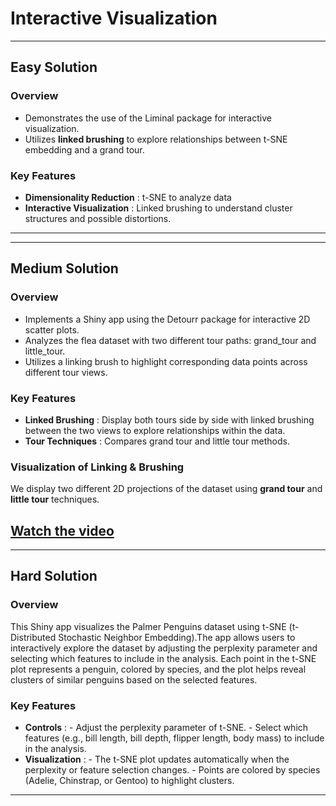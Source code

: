 # **Interactive Visualization**
---
## **Easy Solution**

### **Overview**
- Demonstrates the use of the Liminal package for interactive visualization.
- Utilizes **linked brushing** to explore relationships between t-SNE embedding and a grand tour.

### **Key Features**
- **Dimensionality Reduction** : t-SNE to analyze data
- **Interactive Visualization** : Linked brushing to understand cluster structures and possible distortions.

---
---
## **Medium Solution**

### **Overview**
- Implements a Shiny app using the Detourr package for interactive 2D scatter plots.
- Analyzes the flea dataset with two different tour paths: grand_tour and little_tour.
- Utilizes a linking brush to highlight corresponding data points across different tour views.

### **Key Features**
- **Linked Brushing** : Display both tours side by side with linked brushing between the two views to explore relationships within the data.
- **Tour Techniques** : Compares grand tour and little tour methods.

### **Visualization of Linking & Brushing**
We display two different 2D projections of the dataset using **grand tour** and **little tour** techniques.

[Watch the video](medium/assets/demo.gif)
---
---
## **Hard Solution**

### **Overview**
This Shiny app visualizes the Palmer Penguins dataset using t-SNE (t-Distributed Stochastic Neighbor Embedding).The app allows users to interactively explore the dataset by adjusting the perplexity parameter and selecting which features to include in the analysis. Each point in the t-SNE plot represents a penguin, colored by species, and the plot helps reveal clusters of similar penguins based on the selected features.

### **Key Features**
- **Controls** : 
          - Adjust the perplexity parameter of t-SNE.
          - Select which features (e.g., bill length, bill depth, flipper length, body mass) to include in 
            the analysis.
- **Visualization** :
          - The t-SNE plot updates automatically when the perplexity or feature selection changes.
          - Points are colored by species (Adelie, Chinstrap, or Gentoo) to highlight clusters.

---
